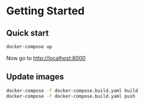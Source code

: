 # Getting Started

## Quick start

```bash
docker-compose up
```

Now go to [http://localhost:8000](http://localhost:8000)

## Update images

```bash
docker-compose -f docker-compose.build.yaml build
docker-compose -f docker-compose.build.yaml push
```

